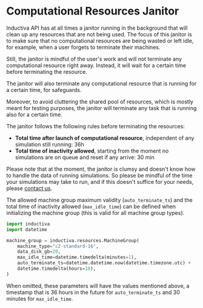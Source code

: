 # Computational Resources Janitor

Inductiva API has at all times a janitor running in the background that will clean
up any resources that are not being used. The focus of this janitor is to make
sure that no computational resources are being wasted or left idle, for example,
when a user forgets to terminate their machines.

Still, the janitor is mindful of the user's work and will not terminate any
computational resource right away. Instead, it will wait for a certain time
before terminating the resource.

The janitor will also terminate any computational resource that is running for
a certain time, for safeguards.

Moreover, to avoid cluttering the shared pool of resources, which is mostly meant for
testing purposes, the janitor will terminate any task that is running also for a
certain time. 

The janitor follows the following rules before terminating the resources:
- **Total time after launch of computational resource**, independent of any
simulation still running: 36h 
- **Total time of inactivity allowed**, starting from the moment no simulations are
on queue and reset if any arrive: 30 min

Please note that at the moment, the janitor is clumsy and doesn't know how to handle
the data of running simulations. So please be mindful of the time your simulations
may take to run, and if this doesn't suffice for your needs, please [contact us](mailto:support@inductiva.ai).


The allowed machine group maximum validity (`auto_terminate_ts`) and the total
time of inactivity allowed (`max_idle_time`) can be defined when initializing
the machine group (this is valid for all machine group types).

```python
import inductiva
import datetime

machine_group = inductiva.resources.MachineGroup(
    machine_type="c2-standard-16",
    data_disk_gb=20,
    max_idle_time=datetime.timedelta(minutes=1),
    auto_terminate_ts=datetime.datetime.now(datetime.timezone.utc) +
    datetime.timedelta(hours=10),
)
```

When omitted, these parameters will have the values mentioned above, a timestamp
that is 36 hours in the future for `auto_terminate_ts` and 30 minutes for
`max_idle_time`.
